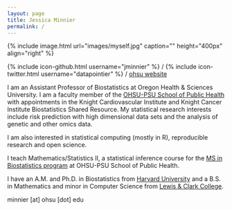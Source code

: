 ```yaml
---
layout: page 
title: Jessica Minnier 
permalink: / 
---
```

 
{% include image.html url="images/myself.jpg" caption="" height="400px" align="right" %} 

{% include icon-github.html username="jminnier" %} /
{% include icon-twitter.html username="datapointier" %} /
<i class='fa fa-fire'></i> <a href="http://bit.ly/minnier-ohsu">ohsu website</a>

I am an Assistant Professor of Biostatistics at Oregon Health & Sciences University. I am
a faculty member of the [OHSU-PSU School of Public Health](http://ohsu-psu-sph.org/) with appointments in the Knight
Cardiovascular Institute and Knight Cancer Institute Biostatistics Shared Resource.
My statistical research interests include risk prediction with high dimensional data sets and the
analysis of genetic and other omics data.

I am also interested in statistical computing (mostly in R), reproducible research and open science.

I teach Mathematics/Statistics II, a statistical inference course for the [MS in Biostatistics program](http://ohsu-psu-sph.org/index.php/ms-in-biostatistics/)
at OHSU-PSU School of Public Health.

I have an A.M. and Ph.D. in Biostatistics from [Harvard University](https://www.hsph.harvard.edu/biostatistics/) and a B.S. in Mathematics and minor in Computer
Science from [Lewis & Clark College](https://college.lclark.edu/departments/mathematical_sciences/).

minnier [at] ohsu [dot] edu



